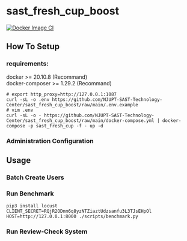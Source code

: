 # sast_fresh_cup_boost

[![Docker Image CI](https://github.com/NJUPT-SAST-Technology-Center/sast_fresh_cup_boost/actions/workflows/build.yml/badge.svg)](https://github.com/NJUPT-SAST-Technology-Center/sast_fresh_cup_boost/actions/workflows/build.yml)

## How To Setup

### requirements:

docker >= 20.10.8 (Recommand)\
docker-composer >= 1.29.2 (Recommand)

```shell
# export http_proxy=http://127.0.0.1:1087
curl -sL -o .env https://github.com/NJUPT-SAST-Technology-Center/sast_fresh_cup_boost/raw/main/.env.example
# vim .env
curl -sL -o - https://github.com/NJUPT-SAST-Technology-Center/sast_fresh_cup_boost/raw/main/docker-compose.yml | docker-compose -p sast_fresh_cup -f - up -d
```

### Administration Configuration

## Usage

### Batch Create Users

### Run Benchmark

```shell
pip3 install locust
CLIENT_SECRET=RQjR2ODnm6q8yzNTZiaztUdzsanfu3L3TJsEHpOl HOST=http://127.0.0.1:8000 ./scripts/benchmark.py
```

### Run Review-Check System
